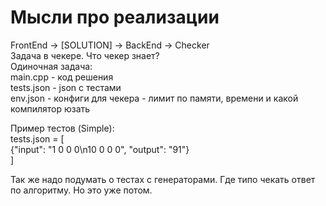 # Мысли про реализации
FrontEnd -> [SOLUTION] -> BackEnd -> Checker </br>
Задача в чекере. Что чекер знает? </br>
Одиночная задача: </br>
main.cpp - код решения </br>
tests.json - json с тестами </br>
env.json - конфиги для чекера - лимит по памяти, времени и какой компилятор юзать </br>

Пример тестов (Simple): </br>
tests.json = [ </br>
    {"input": "1 0 0 0\n10 0 0 0", "output": "91"}  </br>
] </br>

Так же надо подумать о тестах с генераторами. Где типо чекать ответ по алгоритму. Но это уже потом. </br>